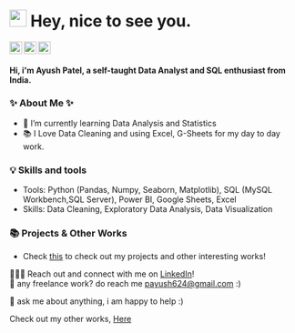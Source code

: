 <h1><img src="https://emojis.slackmojis.com/emojis/images/1531849430/4246/blob-sunglasses.gif?1531849430" width="30"/> Hey, nice to see you.</h1>


<a href="https://discordapp.com/users/465863207311900672/">
  <img align="left" alt="Ayush's Discord" width="22px" src="https://raw.githubusercontent.com/peterthehan/peterthehan/master/assets/discord.svg" />
</a>

<a href="https://www.linkedin.com/in/ayushpat3l/">
  <img align="left" alt="Ayush's LinkedIN" width="22px" src="https://raw.githubusercontent.com/peterthehan/peterthehan/master/assets/linkedin.svg" />
</a>
<a href="mailto:ayushpatelinfo@gmail.com"> <img src="https://img.icons8.com/fluent/48/000000/gmail.png" width="22px"/>
</a>





#### Hi, i'm Ayush Patel, a self-taught Data Analyst and SQL enthusiast from India.
  
  
### ✨ About Me ✨
- 🌱 I’m currently learning Data Analysis and Statistics
- 📚 I Love Data Cleaning and using Excel, G-Sheets for my day to day work.
  
  

### 💡 Skills and tools
- Tools:  Python (Pandas, Numpy, Seaborn, Matplotlib), SQL (MySQL Workbench,SQL Server), Power BI, Google Sheets, Excel
- Skills: Data Cleaning, Exploratory Data Analysis, Data Visualization
 
### 📚 Projects & Other Works
- Check [this](https://github.com/payush624/Projects) to check out my projects and other interesting works!

 
🙋🏻‍♀️ Reach out and connect with me on [LinkedIn](https://www.linkedin.com/in/ayushpat3l/)!  
💼 any freelance work? do reach me [payush624@gmail.com](mailto:payush624@gmail.com) :)    
  
  
  
💬 ask me about anything, i am happy to help :)
  
Check out my other works, [Here](https://github.com/payush624?tab=repositories)
  
  
